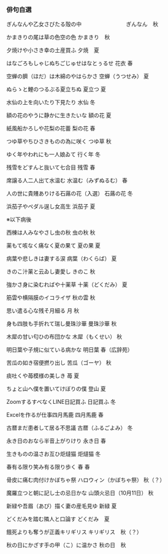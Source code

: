 ### 俳句自選

ぎんなんや乙女さびたる殻の中           　　　　　　　　ぎんなん　秋  

かまきりの尾は草の色空の色		           						  かまきり　秋   

夕焼けや小さき幸の土産買ふ											  夕焼　夏  	

はなごろもしゃじぬちごじゅせはなとぅるせ           	    花衣	春  

空蝉の臍（ほだ）は木綿のやはらかさ          					空蝉（うつせみ）	夏  

ぬらゝと鯉のつるぶる夏立ちぬ          								夏立つ	夏  

水仙の上を向いたり下見たり          									水仙	冬  

額の花のやうに静かに生きたいな          							額の花	夏  

紙風船かろしや花梨の花蕾         										梨の花	春  

つゆ草やちひさきものの為に咲く         							つゆ草	秋  

ゆく年やわれにも一人娘ゐて          									行く年	冬  

残雪をどすんと抜いて七合目          									残雪	春  

席譲る人二人出て水温む         											水温む（みずぬるむ）	春  	

人の世に貴賤ありける石蕗の花（入選）  						石蕗の花	冬  

浜茄子やペダル逞し女高生          										浜茄子	夏  

※以下病後  

西棟は人みなやさし虫の秋													虫の秋	秋  

薬もて咳なく痛なく夏の果て												夏の果	夏  

病葉や悲しきは妻する涙														病葉（わくらば）	夏  

きのこ汁薬と云ゐし妻愛し													きのこ	秋  

強かさ身に染むればや十薬草												十薬（どくだみ）	夏  

筋雲や横隔膜のイコライザ													秋の雲	秋  	

思い遣る心な残そ月細る														月	秋  

身も四肢も手折れて瑞し曼珠沙華										曼珠沙華	秋  

木犀の甘い匂ひの布団かな													木犀（もくせい）	秋  	

明日葉や子規に似ている病かな											明日葉	春（広辞苑）  

苦瓜の如き宿便撚り出し														苦瓜（ゴーヤ）	秋  

痰吐くや苺模様の美しき														苺	夏  

ちょと山へ僕を置いてけぼりの僕											登山	夏  

ZoomするすべなくLINE日記買ふ										日記買ふ	冬  

Excelを作るが仕事四月馬鹿												 四月馬鹿	春  

古暦まだ患者して居る不思議											   古暦（ふるごよみ）	冬  

永き日のおなら半音上がりけり											永き日	春  

生きものの温さお互ひ炬燵猫												炬燵猫	冬    

春有る限り笑み有る限り歩く												春	春  

骨皮に痛む肉付けかぼちゃ祭												ハロウィン（かぼちゃ祭）	秋（？）  

魔羅立つと朝に記し士の忌日かな										山頭火忌日（10月11日）	秋  

新緑や吾眉（あび）描く妻の産毛見ゆ								 新緑	夏  

どくだみを踏む隣人と口論す												どくだみ　夏    

餓死よりも奪うが正義キリギリス  									  キリギリス　秋（？）  

秋の日にかざす手の甲（こ）に温かさ								  秋の日　秋  

